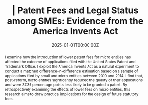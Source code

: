 ---
title: '| 
Patent Fees and Legal Status among SMEs: 
Evidence from the America Invents Act'

notes:
  - "🏆 Awarded *RES Scholars '25*"

# Authors
# If you created a profile for a user (e.g. the default `admin` user), write the username (folder name) here
# and it will be replaced with their full name and linked to their profile.
authors:

date: '2025-01-01T00:00:00Z'
doi: ''
  
# Schedule page publish date (NOT publication's date).
publishDate: '2025-01-01T00:00:00Z'

# Publication type.
# Legend: 0 = Uncategorized; 1 = Conference paper; 2 = Journal article;
# 3 = Preprint / Working Paper; 4 = Report; 5 = Book; 6 = Book section;
# 7 = Thesis; 8 = Patent
publication_types: ['3']

# Abstract

abstract: I examine how the introduction of lower patent fees for micro entities has affected the outcome of applications filed with the United States Patent and Trademark Office. I exploit the America Invents Act as a natural experiment to conduct a matched difference-in-difference estimation based on a sample of applications filed by small and micro entities between 2010 and 2014. I find that, post-reform, micro entities significantly reduced the quality of their applications and were 37.36 percentage points less likely to be granted a patent. By retrospectively examining the effects of lower fees on micro entities, this research aims to draw practical implications for the design of future statutory fees.

# Summary. An optional shortened abstract.
summary: A study on the effect of micro entity fees on patent grant and quality.

tags: [Patent Fees, Legal Status, Patent Quality, America Invents Act]

# Display this page in the Featured widget?
featured: true

# Custom links (uncomment lines below)
# links:
# - name: Custom Link
#   url: http://labelling.org

url_pdf: ''
url_code: ''
url_dataset: ''
url_poster: ''
url_project: ''
url_slides: ''
url_source: ''
url_video: ''

# Featured image
# To use, add an image named `featured.jpg/png` to your page's folder.
image:
  caption: 'Image credit: [**Unsplash**](https://unsplash.com/photos/chair-parts-chart-hanging-on-wall-Mpq0LddqiTk)'
  focal_point: ''
  preview_only: false
---